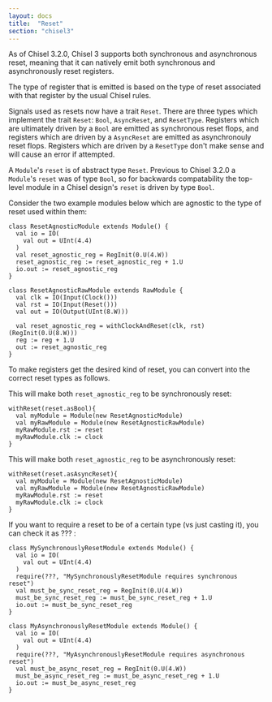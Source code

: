 ```yaml
---
layout: docs
title:  "Reset"
section: "chisel3"
---
```

As of Chisel 3.2.0, Chisel 3 supports both synchronous and asynchronous reset,
meaning that it can natively emit both synchronous and asynchronously reset registers.

The type of register that is emitted is based on the type of reset associated with that register by the usual Chisel rules.

Signals used as resets now have a trait `Reset`.
There are three types which implement the trait `Reset`:
`Bool`, `AsyncReset`, and `ResetType`.
Registers which are ultimately driven by a `Bool` are emitted as synchronous reset flops,
and registers which are driven by a `AsyncReset` are emitted as asynchronouly reset flops.
Registers which are driven by a `ResetType` don't make sense and will cause an error if attempted.


A `Module`'s `reset` is of abstract type `Reset`.
Previous to Chisel 3.2.0 a `Module`'s `reset` was of type `Bool`,
so for backwards compatability the top-level module in a Chisel design's `reset` is driven by type `Bool`.

Consider the two example modules below which are agnostic to the type of reset used within them:

```
class ResetAgnosticModule extends Module() {
  val io = IO(
    val out = UInt(4.4) 
  )
  val reset_agnostic_reg = RegInit(0.U(4.W))
  reset_agnostic_reg := reset_agnostic_reg + 1.U
  io.out := reset_agnostic_reg
}

class ResetAgnosticRawModule extends RawModule {
  val clk = IO(Input(Clock()))
  val rst = IO(Input(Reset()))
  val out = IO(Output(UInt(8.W)))

  val reset_agnostic_reg = withClockAndReset(clk, rst)(RegInit(0.U(8.W)))
  reg := reg + 1.U
  out := reset_agnostic_reg
}
```
To make registers get the desired kind of reset,
you can convert into the correct reset types as follows.

This will make both `reset_agnostic_reg` to be synchronously reset:

```
withReset(reset.asBool){
  val myModule = Module(new ResetAgnosticModule)
  val myRawModule = Module(new ResetAgnosticRawModule)
  myRawModule.rst := reset
  myRawModule.clk := clock
}  
```

This will make both `reset_agnostic_reg` to be asynchronously reset:

```
withReset(reset.asAsyncReset){
  val myModule = Module(new ResetAgnosticModule)
  val myRawModule = Module(new ResetAgnosticRawModule)
  myRawModule.rst := reset
  myRawModule.clk := clock
}
```

If you want to require a reset to be of a certain type (vs just casting it),
you can check it as ??? :

```
class MySynchronouslyResetModule extends Module() {
  val io = IO(
    val out = UInt(4.4) 
  )
  require(???, "MySynchronouslyResetModule requires synchronous reset")
  val must_be_sync_reset_reg = RegInit(0.U(4.W))
  must_be_sync_reset_reg := must_be_sync_reset_reg + 1.U
  io.out := must_be_sync_reset_reg
}

class MyAsynchronouslyResetModule extends Module() {
  val io = IO(
    val out = UInt(4.4) 
  )
  require(???, "MyAsynchronouslyResetModule requires asynchronous reset")
  val must_be_async_reset_reg = RegInit(0.U(4.W))
  must_be_async_reset_reg := must_be_async_reset_reg + 1.U
  io.out := must_be_async_reset_reg
}
```
